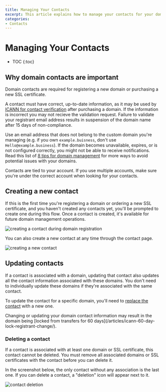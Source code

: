 ```yaml
---
title: Managing Your Contacts
excerpt: This article explains how to manage your contacts for your domains and SSL certificates.
categories:
- Contacts
---
```


# Managing Your Contacts

* TOC
{:toc}

## Why domain contacts are important

Domain contacts are required for registering a new domain or purchasing a new SSL certificate.

A contact must have correct, up-to-date information, as it may be used by [ICANN for contact verification](/articles/icann-domain-validation/) after purchasing a domain. If the information is incorrect you  may not recieve the validation request. Failure to validate your registrant email address results in suspension of the domain name after 15 days of non-compliance. 

Use an email address that does not belong to the custom domain you're managing (e.g. if you own `example.buisness`, don't use `Hello@example.business`). If the domain becomes unavailable, expires, or is not configured correctly, you might not be able to receive notifications. Read this list of [8 tips for domain management](https://blog.dnsimple.com/2017/05/domain-management-tips/) for more ways to avoid potential issues with your domains.

Contacts are tied to your account. If you use multiple accounts, make sure you're under the correct account when looking for your contacts.

## Creating a new contact

If this is the first time you're registering a domain or ordering a new SSL certificate, and you haven't created any contacts yet, you'll be prompted to create one during this flow. Once a contact is created, it's available for future domain management operations.

![creating a contact during domain registration](/files/contact-creation.png)

You can also create a new contact at any time through the contact page.

![creating a new contact](/files/change-contact-1.png)

## Updating contacts

If a contact is associated with a domain, updating that contact also updates all the contact information associated with these domains. You don't need to individually update these domains if they're associated with the same contact.

To update the contact for a specific domain, you'll need to [replace the contact](/articles/changing-domain-contact/#replacing-a-domain-contact) with a new one.

<warning>
Changing or updating your domain contact information may result in the domain being [locked from transfers for 60 days](/articles/icann-60-day-lock-registrant-change/).
</warning>

### Deleting a contact

If a contact is associated with at least one domain or SSL certificate, this contact cannot be deleted. You must remove all associated domains or SSL certificates with the contact before you can delete it.

In the screenshot below, the only contact without any association is the last one. If you can delete a contact, a "deletion" icon will appear next to it.

![contact deletion](/files/contact-delete.png)
